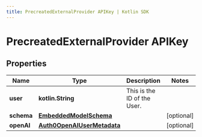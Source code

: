 ```yaml
---
title: PrecreatedExternalProvider APIKey | Kotlin SDK
---
```



# PrecreatedExternalProvider APIKey

## Properties
Name | Type | Description | Notes
------------ | ------------- | ------------- | -------------
**user** | **kotlin.String** | This is the ID of the User. | 
**schema** | [**EmbeddedModelSchema**](../models/EmbeddedModelSchema) |  |  [optional]
**openAI** | [**Auth0OpenAIUserMetadata**](../models/Auth0OpenAIUserMetadata) |  |  [optional]



